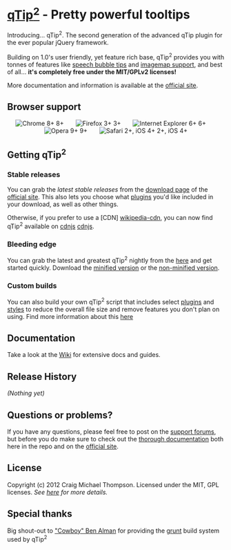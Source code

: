 [qTip<sup>2</sup>][site] - Pretty powerful tooltips
================================

Introducing&hellip; qTip<sup>2</sup>. The second generation of the advanced qTip plugin for the ever popular jQuery framework.

Building on 1.0's user friendly, yet feature rich base, qTip<sup>2</sup> provides you with tonnes of features like
[speech bubble tips][tips] and [imagemap support][imgmap], and best of all... **it's completely free under the MIT/GPLv2 licenses!**

More documentation and information is available at the [official site][site].

## Browser support
<div style="text-transform: sub; text-align: center;">
<img src="http://media1.juggledesign.com/qtip2/images/browsers/64-chrome.png" title="Chrome 8+" /> 8+ &nbsp;&nbsp;&nbsp;&nbsp;&nbsp;
<img src="http://media1.juggledesign.com/qtip2/images/browsers/64-firefox.png" title="Firefox 3+" /> 3+ &nbsp;&nbsp;&nbsp;&nbsp;&nbsp;
<img src="http://media1.juggledesign.com/qtip2/images/browsers/64-ie.png" title="Internet Explorer 6+" /> 6+ &nbsp;&nbsp;&nbsp;&nbsp;&nbsp;
<img src="http://media1.juggledesign.com/qtip2/images/browsers/64-opera.png" title="Opera 9+" /> 9+ &nbsp;&nbsp;&nbsp;&nbsp;&nbsp;
<img src="http://media1.juggledesign.com/qtip2/images/browsers/64-safari.png" title="Safari 2+, iOS 4+" /> 2+, iOS 4+
</div>

## Getting qTip<sup>2</sup>

### Stable releases
You can grab the *latest stable releases* from the [download page][download] of the [official site][site]. This also lets
you choose what [plugins][plugins] you'd like included in your download, as well as other things.

Otherwise, if you prefer to use a [CDN] [wikipedia-cdn], you can now find qTip<sup>2</sup> available on [cdnjs] [cdnjs].

### Bleeding edge
You can grab the latest and greatest qTip<sup>2</sup> nightly from the [here][dist] and get started quickly.
Download the [minified version][min] or the [non-minified version][max].

### Custom builds
You can also build your own qTip<sup>2</sup> script that includes select [plugins][plugins] and [styles][style] to reduce the overall file size and remove features
you don't plan on using. Find more information about this [here][build]

## Documentation
Take a look at the [Wiki][wiki] for extensive docs and guides.

## Release History
_(Nothing yet)_

## Questions or problems?
If you have any questions, please feel free to post on the [support forums][forums], but before you do make sure to
check out the [thorough documentation][wiki] both here in the repo and on the [official site][site].

## License
Copyright (c) 2012 Craig Michael Thompson. Licensed under the MIT, GPL licenses. *See [here][license] for more details.*

## Special thanks
Big shout-out to ["Cowboy" Ben Alman][cowboy] for providing the [grunt][grunt] build system used by qTip<sup>2</sup>

[min]: http://qtip2.com/v/nightly/jquery.qtip.min.js
[max]: http://qtip2.com/v/nightly/jquery.qtip.js

[dist]: http://qtip2.com/v/nightly
[wiki]: /Craga89/qTip2/wiki
[build]: /Craga89/qTip2/wiki/custom-build
[style]: /Craga89/qTip2/wiki/style
[plugins]: /Craga89/qTip2/wiki#plugins
[tips]: /Craga89/qTip2/wiki/tips
[imgmap]: /Craga89/qTip2/wiki/imagemap

[site]: http://craigsworks.com/projects/qtip2
[download]: http://craigsworks.com/projects/qtip2/download
[forums]: http://craigsworks.com/projects/forums
[license]: http://jquery.org/license

[cowboy]: https://github.com/cowboy
[grunt]: https://github.com/cowboy/grunt

[wikipedia-cdn]: http://en.wikipedia.org/wiki/Content_delivery_network "Content Delivery Network"
[cdnjs]: http://cdnjs.com/
